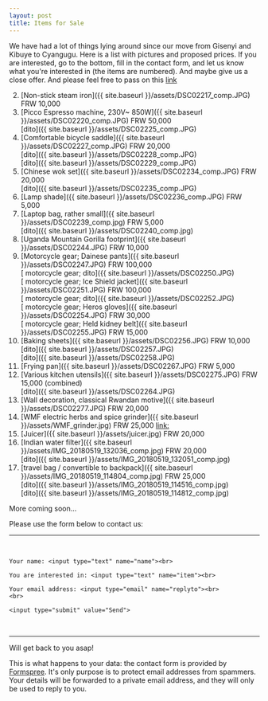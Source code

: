```yaml
---
layout: post
title: Items for Sale
---
```

We have had a lot of things lying around since our move from Gisenyi and Kibuye to Cyangugu. Here is a list with pictures and proposed prices. If you are interested, go to the bottom, fill in the contact form, and let us know what you're interested in (the items are numbered). And maybe give us a close offer. And please feel free to pass on this [link](https://zorbathegreek.github.io/GarageSale/) 


<!-- 1. [Six Pairs of Shoes] partly sold, will update picture soon <!--- #({{ site.baseurl }}/assets/DSC02213_comp.jpg)--> 
2. [Non-stick steam iron]({{ site.baseurl }}/assets/DSC02217_comp.JPG) FRW 10,000  
3. [Picco Espresso machine, 230V~ 850W]({{ site.baseurl }}/assets/DSC02220_comp.JPG) FRW 50,000  
[dito]({{ site.baseurl }}/assets/DSC02225_comp.JPG)
5. [Comfortable bicycle saddle]({{ site.baseurl }}/assets/DSC02227_comp.JPG) FRW 20,000   
[dito]({{ site.baseurl }}/assets/DSC02228_comp.JPG)  
[dito]({{ site.baseurl }}/assets/DSC02229_comp.JPG)  
6. [Chinese wok set]({{ site.baseurl }}/assets/DSC02234_comp.JPG) FRW 20,000    
[dito]({{ site.baseurl }}/assets/DSC02235_comp.JPG)
7. [Lamp shade]({{ site.baseurl }}/assets/DSC02236_comp.JPG) FRW 5,000  
8. [Laptop bag, rather small]({{ site.baseurl }}/assets/DSC02239_comp.jpg)  FRW 5,000  
[dito]({{ site.baseurl }}/assets/DSC02240_comp.jpg)
10. [Uganda Mountain Gorilla footprint]({{ site.baseurl }}/assets/DSC02244.JPG) FRW 10,000  
11. [Motorcycle gear; Dainese pants]({{ site.baseurl }}/assets/DSC02247.JPG) FRW 100,000    
[ motorcycle gear; dito]({{ site.baseurl }}/assets/DSC02250.JPG)  
[ motorcycle gear; Ice Shield jacket]({{ site.baseurl }}/assets/DSC02251.JPG)  FRW 100,000  
[ motorcycle gear; dito]({{ site.baseurl }}/assets/DSC02252.JPG)  
[ motorcycle gear; Heros gloves]({{ site.baseurl }}/assets/DSC02254.JPG)  FRW 30,000  
[ motorcycle gear; Held kidney belt]({{ site.baseurl }}/assets/DSC02255.JPG)  FRW 15,000   
12. [Baking sheets]({{ site.baseurl }}/assets/DSC02256.JPG)  FRW 10,000  
[dito]({{ site.baseurl }}/assets/DSC02257.JPG)  
[dito]({{ site.baseurl }}/assets/DSC02258.JPG)  
15. [Frying pan]({{ site.baseurl }}/assets/DSC02267.JPG)  FRW 5,000  
17. [Various kitchen utensils]({{ site.baseurl }}/assets/DSC02275.JPG) FRW 15,000 (combined)  
[dito]({{ site.baseurl }}/assets/DSC02264.JPG)
18. [Wall decoration, classical Rwandan motive]({{ site.baseurl }}/assets/DSC02277.JPG) FRW 20,000    
24. [WMF electric herbs and spice grinder]({{ site.baseurl }}/assets/WMF_grinder.jpg) FRW 25,000 [link:](https://www.wmf.com/en/electric-mill.html) 
25. [Juicer]({{ site.baseurl }}/assets/juicer.jpg) FRW 20,000 
26. [Indian water filter]({{ site.baseurl }}/assets/IMG_20180519_132036_comp.jpg) FRW 20,000  
[dito]({{ site.baseurl }}/assets/IMG_20180519_132051_comp.jpg)
27. [travel bag / convertible to backpack]({{ site.baseurl }}/assets/IMG_20180519_114804_comp.jpg) FRW 25,000  
[dito]({{ site.baseurl }}/assets/IMG_20180519_114516_comp.jpg)  
[dito]({{ site.baseurl }}/assets/IMG_20180519_114812_comp.jpg)  


<!-- copy and paste the following line for more items 
25. [item]({{ site.baseurl }}/assets/) FRW -->

More coming soon...

Please use the form below to contact us:
<hr>
<br>
<form action="https://formspree.io/garagesale.ashs@gmail.com"
	method="POST">

    Your name: <input type="text" name="name"><br>
    
    You are interested in: <input type="text" name="item"><br>
    
    Your email address: <input type="email" name="replyto"><br>
    <br>
    
    <input type="submit" value="Send">
    
</form>
<br>
<hr>

Will get back to you asap!

This is what happens to your data: the contact form is provided by [Formspree](formspree.io). It's only purpose is to protect email addresses from spammers. Your details will be forwarded to a private email address, and they will only be used to reply to you. 
